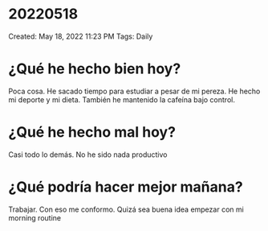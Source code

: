# 20220518

Created: May 18, 2022 11:23 PM
Tags: Daily

# ¿Qué he hecho bien hoy?

Poca cosa. He sacado tiempo para estudiar a pesar de mi pereza. He hecho mi deporte y mi dieta. También he mantenido la cafeína bajo control.

# ¿Qué he hecho mal hoy?

Casi todo lo demás. No he sido nada productivo

# ¿Qué podría hacer mejor mañana?

Trabajar. Con eso me conformo. Quizá sea buena idea empezar con mi morning routine